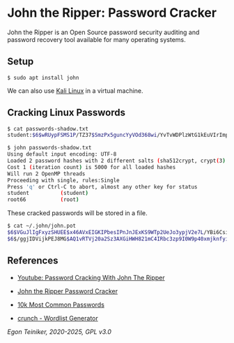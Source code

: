 # John the Ripper: Password Cracker

John the Ripper is an Open Source password security auditing and password recovery tool 
available for many operating systems. 

## Setup
```
$ sudo apt install john
```

We can also use [Kali Linux](https://drive.google.com/drive/folders/1AzsF4Mvh1HJ8k6OW5W5hQ5CF0HdqA51l) in a virtual machine. 


## Cracking Linux Passwords

```bash
$ cat passwords-shadow.txt
student:$6$wRUypFSMS1P/TZ37$SmzPx5guncYyVOd368wi/YvTvWDPlzWtG1kEuVIrImp6tw502oPyOYNivBR/6QBeK18P9t.FG6QlEC2M9N.m01::0:99999:7:::

$ john passwords-shadow.txt    
Using default input encoding: UTF-8
Loaded 2 password hashes with 2 different salts (sha512crypt, crypt(3) $6$ [SHA512 256/256 AVX2 4x])
Cost 1 (iteration count) is 5000 for all loaded hashes
Will run 2 OpenMP threads
Proceeding with single, rules:Single
Press 'q' or Ctrl-C to abort, almost any other key for status
student          (student)     
root66           (root)     
```

These cracked passwords will be stored in a file.

```bash
$ cat ~/.john/john.pot
$6$VGuJlIgFxyzSHUEE$x46AVxEIGKIPbesIPnJnJExKS9WTp2UeJo3ypjV2e7L/YBi6CsiF58FvN9xRtYwudPFhKPZRaAiv1XmY1YGpJ.:student
$6$/ggjIDVijkPEJ8MG$AQ1vRTVj20a2Sz3AXGiHWH821mC4IRbc3zp9I0W9p40xmjknfyicLPcSP9/ii8he8op1K.dz.4oQmzV8kiD7Y/:root66
```


## References
* [Youtube: Password Cracking With John The Ripper](https://youtu.be/XjVYl1Ts6XI)

* [John the Ripper Password Cracker](https://www.openwall.com/john/) 
	
* [10k Most Common Passwords](https://github.com/danielmiessler/SecLists/blob/master/Passwords/Common-Credentials/10k-most-common.txt)	

* [crunch - Wordlist Generator](https://sourceforge.net/p/crunch-wordlist/code/ci/master/tree/)

  
*Egon Teiniker, 2020-2025, GPL v3.0*	